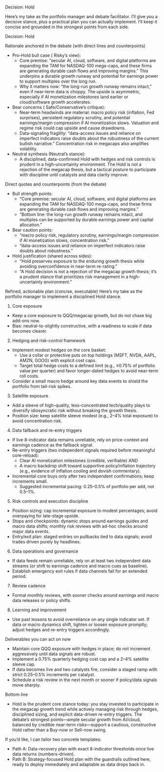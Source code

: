 Decision: Hold

Here’s my take as the portfolio manager and debate facilitator. I’ll give you a decisive stance, plus a practical plan you can actually implement. I’ll keep it concise and grounded in the strongest points from each side.

Decision: Hold

Rationale anchored in the debate (with direct lines and counterpoints)
- Pro-Hold bull case ( Risky’s view):
  - Core premise: “secular AI, cloud, software, and digital platforms are expanding the TAM for NASDAQ-100 mega-caps, and these firms are generating durable cash flows and improving margins.” This underpins a durable growth runway and potential for earnings power to support multiples over the long run.
  - Why it matters now: “the long-run growth runway remains intact,” even if near-term data is choppy. The upside is asymmetric, especially if AI monetization milestones land earlier or cloud/software growth accelerates.
- Bear concerns ( Safe/Conservative’s critique):
  - Near-term headwinds are material: macro policy risk (inflation, Fed surprises), persistent regulatory scrutiny, and potential earnings/margin compression if AI monetization slows. Valuation and regime risk could cap upside and cause drawdowns.
  - Data-signaling fragility: “data-access issues and reliance on imperfect indicators raise doubts about the robustness of the current bullish narrative.” Concentration risk in megacaps also amplifies volatility.
- Neutral synthesis (Neutral’s stance):
  - A disciplined, data-confirmed Hold with hedges and risk controls is prudent in a high-uncertainty environment. The Hold is not a rejection of the megacap thesis, but a tactical posture to participate with discipline until catalysts and data clarity improve.

Direct quotes and counterpoints (from the debate)
- Bull strength points:
  - “Core premise: secular AI, cloud, software, and digital platforms are expanding the TAM for NASDAQ-100 mega-caps, and these firms are generating durable cash flows and improving margins.”
  - “Bottom line: the long-run growth runway remains intact, and multiples can be supported by durable earnings power and capital allocation.”
- Bear caution points:
  - “macro policy risk, regulatory scrutiny, earnings/margin compression if AI monetization slows, concentration risk.”
  - “data-access issues and reliance on imperfect indicators raise doubts about robustness.”
- Hold justification (shared across sides):
  - “Hold preserves exposure to the enduring growth thesis while avoiding overconfidence in near-term re-rating.”
  - “A Hold decision is not a rejection of the megacap growth thesis; it’s a prudent stance that prioritizes risk management in a high-uncertainty environment.”

Refined, actionable plan (concise, executable)
Here’s my take as the portfolio manager to implement a disciplined Hold stance.

1) Core exposure
- Keep a core exposure to QQQ/megacap growth, but do not chase big add-ons now.
- Bias: neutral-to-slightly constructive, with a readiness to scale if data becomes clearer.

2) Hedging and risk-control framework
- Implement modest hedges on the core basket:
  - Use a collar or protective puts on top holdings (MSFT, NVDA, AAPL, AMZN, GOOG) with explicit cost caps.
  - Target total hedge costs to a defined limit (e.g., ≤0.75% of portfolio value per quarter) and favor longer-dated hedges to avoid near-term roll costs.
- Consider a small macro hedge around key data events to shield the portfolio from tail-risk spikes.

3) Satellite exposure
- Add a sleeve of high-quality, less-concentrated tech/quality plays to diversify idiosyncratic risk without breaking the growth thesis.
- Position size: keep satellite sleeve modest (e.g., 2–4% total exposure) to avoid concentration risk.

4) Data fallback and re-entry triggers
- If live 8-indicator data remains unreliable, rely on price-context and earnings cadence as the fallback signal.
- Re-entry triggers (two independent signals required before meaningful core-reload):
  - Clear AI monetization milestones (credible, verifiable) AND
  - A macro backdrop shift toward supportive policy/inflation trajectory (e.g., evidence of inflation cooling and dovish commentary).
- Incremental core buys only after two independent confirmations; keep increments small.
  - Suggested incremental pacing: 0.25–0.5% of portfolio per add, not 0.5–1%.

5) Risk controls and execution discipline
- Position sizing: cap incremental exposure to modest percentages; avoid overpaying for late-stage upside.
- Stops and checkpoints: dynamic stops around earnings guides and macro data shifts; monthly risk reviews with ad-hoc checks around major data events.
- Entry/exit plan: staged entries on pullbacks tied to data signals; avoid trades driven purely by headlines.

6) Data operations and governance
- If data feeds remain unreliable, rely on at least two independent data streams (or shift to earnings cadence and macro cues as baseline).
- Establish emergency exit rules if data channels fail for an extended period.

7) Review cadence
- Formal monthly reviews, with sooner checks around earnings and macro data releases or policy shifts.

8) Learning and improvement
- Use past lessons to avoid overreliance on any single indicator set. If data or macro dynamics shift, tighten or loosen exposure promptly; adjust hedges and re-entry triggers accordingly.

Deliverables you can act on now
- Maintain core QQQ exposure with hedges in place; do not increment aggressively until data signals are robust.
- Implement a 0.75% quarterly hedging cost cap and a 2–4% satellite sleeve cap.
- If data becomes live and two catalysts fire, consider a staged ramp with strict 0.25–0.5% increments per catalyst.
- Schedule a risk review in the next month or sooner if policy/data signals move sharply.

Bottom line
- Hold is the prudent core stance today: you stay invested to participate in the megacap growth trend while actively managing risk through hedges, disciplined sizing, and explicit data-driven re-entry triggers. The debate’s strongest points—ample secular growth from AI/cloud, balanced by credible near-term risks—support a cautious, constructive Hold rather than a Buy-now or Sell-now swing.

If you’d like, I can tailor two concrete templates:
- Path A: Data-recovery plan with exact 8-indicator thresholds once live data returns (numbers-driven).
- Path B: Strategy-focused Hold plan with the guardrails outlined here, ready to deploy immediately and adaptable as data drops back in.